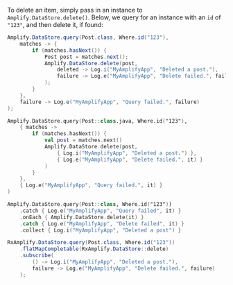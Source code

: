 To delete an item, simply pass in an instance to `Amplify.DataStore.delete()`.  Below, we query for an instance with an `id` of `"123"`, and then delete it, if found:

<amplify-block-switcher>
<amplify-block name="Java">

```java
Amplify.DataStore.query(Post.class, Where.id("123"),
    matches -> {
        if (matches.hasNext()) {
            Post post = matches.next();
            Amplify.DataStore.delete(post,
                deleted -> Log.i("MyAmplifyApp", "Deleted a post."),
                failure -> Log.e("MyAmplifyApp", "Delete failed.", failure)
            );
        }
    },
    failure -> Log.e("MyAmplifyApp", "Query failed.", failure)
);
```

</amplify-block>
<amplify-block name="Kotlin - Callbacks">

```kotlin
Amplify.DataStore.query(Post::class.java, Where.id("123"),
    { matches ->
        if (matches.hasNext()) {
            val post = matches.next()
            Amplify.DataStore.delete(post,
                { Log.i("MyAmplifyApp", "Deleted a post.") },
                { Log.e("MyAmplifyApp", "Delete failed.", it) }
            )
        }
    },
    { Log.e("MyAmplifyApp", "Query failed.", it) }
)
```

</amplify-block>
<amplify-block name="Kotlin - Coroutines (Beta)">

```kotlin
Amplify.DataStore.query(Post::class, Where.id("123"))
    .catch { Log.e("MyAmplifyApp", "Query failed", it) }
    .onEach { Amplify.DataStore.delete(it) }
    .catch { Log.e("MyAmplifyApp", "Delete failed", it) }
    .collect { Log.i("MyAmplifyApp", "Deleted a post") }
```

</amplify-block>
<amplify-block name="RxJava">

```java
RxAmplify.DataStore.query(Post.class, Where.id("123"))
    .flatMapCompletable(RxAmplify.DataStore::delete)
    .subscribe(
        () -> Log.i("MyAmplifyApp", "Deleted a post."),
        failure -> Log.e("MyAmplifyApp", "Delete failed.", failure)
    );
```

</amplify-block>
</amplify-block-switcher>
